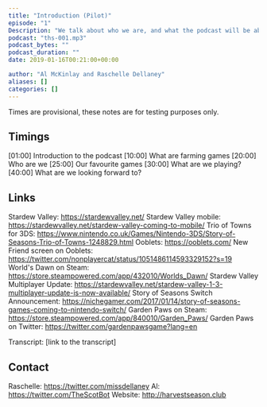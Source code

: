 ```yaml
---
title: "Introduction (Pilot)"
episode: "1"
Description: "We talk about who we are, and what the podcast will be about."
podcast: "ths-001.mp3"
podcast_bytes: ""
podcast_duration: ""
date: 2019-01-16T00:21:00+00:00

author: "Al McKinlay and Raschelle Dellaney"
aliases: []
categories: []
---
```


Times are provisional, these notes are for testing purposes only.

## Timings

[01:00] Introduction to the podcast
[10:00] What are farming games
[20:00] Who are we
[25:00] Our favourite games
[30:00] What are we playing?
[40:00] What are we looking forward to? 

## Links

Stardew Valley: https://stardewvalley.net/
Stardew Valley mobile: https://stardewvalley.net/stardew-valley-coming-to-mobile/
Trio of Towns for 3DS: https://www.nintendo.co.uk/Games/Nintendo-3DS/Story-of-Seasons-Trio-of-Towns-1248829.html
Ooblets: https://ooblets.com/
New Friend screen on Ooblets: https://twitter.com/nonplayercat/status/1051486114593329152?s=19
World's Dawn on Steam: https://store.steampowered.com/app/432010/Worlds_Dawn/
Stardew Valley Multiplayer Update: https://stardewvalley.net/stardew-valley-1-3-multiplayer-update-is-now-available/
Story of Seasons Switch Announcement: https://nichegamer.com/2017/01/14/story-of-seasons-games-coming-to-nintendo-switch/
Garden Paws on Steam: https://store.steampowered.com/app/840010/Garden_Paws/
Garden Paws on Twitter: https://twitter.com/gardenpawsgame?lang=en

Transcript: [link to the transcript]

## Contact

Raschelle: https://twitter.com/missdellaney
Al: https://twitter.com/TheScotBot
Website: http://harvestseason.club